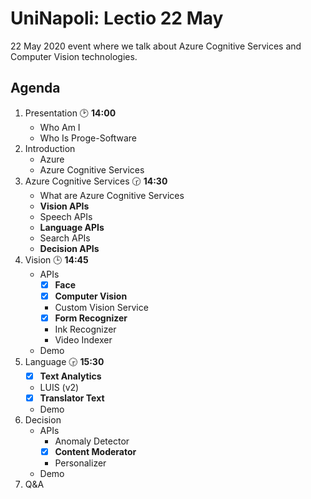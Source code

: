 # UniNapoli: Lectio 22 May

22 May 2020 event where we talk about Azure Cognitive Services and Computer Vision technologies.

## Agenda

1. Presentation :clock2: **14:00**
   - Who Am I
   - Who Is Proge-Software
2. Introduction
   - Azure
   - Azure Cognitive Services
3. Azure Cognitive Services :clock230: **14:30**
   - What are Azure Cognitive Services
   - **Vision APIs**
   - Speech APIs
   - **Language APIs**
   - Search APIs
   - **Decision APIs**
4. Vision :clock3: **14:45**
   - APIs
      - [x] **Face**
      - [x] **Computer Vision**
      - Custom Vision Service
      - [x] **Form Recognizer**
      - Ink Recognizer
      - Video Indexer
   - Demo
5. Language :clock330: **15:30**
   - [x] **Text Analytics**
   - LUIS (v2)
   - [x] **Translator Text**
   - Demo 
6. Decision 
   - APIs
     - Anomaly Detector
     - [x] **Content Moderator**
     - Personalizer
   - Demo
7.  Q&A